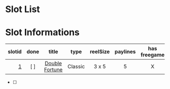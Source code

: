 # Slot List

# Slot Informations

|                               slotid |done|                       title                        |         type          | reelSize |     paylines     | has freegame | has bonusgame | has jackpot |
| -----------------------------------: |:---:| :------------------------------------------------: | :-------------------: | :------: | :--------------: | :----------: | :-----------: | :---------: |
|          [1](#slot-1-double-fortune) |[ ]|         [Double Fortune](./slots/slot1.md)         |        Classic        |  3 x 5   |        5         |      X       |       O       |      X      |


- [ ]
